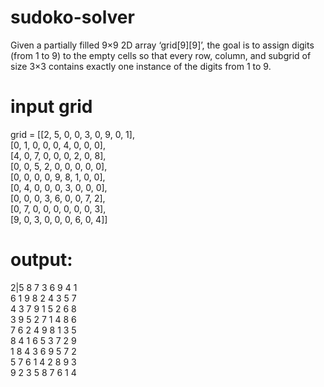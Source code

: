 # sudoko-solver
Given a partially filled 9×9 2D array ‘grid[9][9]’, the goal is to assign digits (from 1 to 9) to the empty cells so that every row, column, and subgrid of size 3×3 contains exactly one instance of the digits from 1 to 9. 
 # input grid
 
 grid = [[2, 5, 0, 0, 3, 0, 9, 0, 1], <br>
        [0, 1, 0, 0, 0, 4, 0, 0, 0], <br>
    [4, 0, 7, 0, 0, 0, 2, 0, 8],<br>
    [0, 0, 5, 2, 0, 0, 0, 0, 0],<br>
    [0, 0, 0, 0, 9, 8, 1, 0, 0],<br>
    [0, 4, 0, 0, 0, 3, 0, 0, 0],<br>
    [0, 0, 0, 3, 6, 0, 0, 7, 2],<br>
    [0, 7, 0, 0, 0, 0, 0, 0, 3],<br>
    [9, 0, 3, 0, 0, 0, 6, 0, 4]]<br>

# output:

2|5 8 7 3 6 9 4 1 <br>
6 1 9 8 2 4 3 5 7 <br>
4 3 7 9 1 5 2 6 8 <br>
3 9 5 2 7 1 4 8 6 <br>
7 6 2 4 9 8 1 3 5 <br>
8 4 1 6 5 3 7 2 9 <br>
1 8 4 3 6 9 5 7 2 <br>
5 7 6 1 4 2 8 9 3 <br>
9 2 3 5 8 7 6 1 4 <br>
